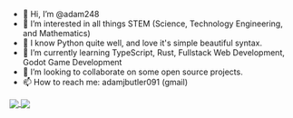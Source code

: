 - 👋 Hi, I’m @adam248
- 👀 I’m interested in all things STEM (Science, Technology Engineering, and Mathematics)
- 🧠 I know Python quite well, and love it's simple beautiful syntax.
- 🌱 I’m currently learning TypeScript, Rust, Fullstack Web Development, Godot Game Development
- 💞️ I’m looking to collaborate on some open source projects.
- 📫 How to reach me: adamjbutler091 (gmail)

<!---
adam248/adam248 is a ✨ special ✨ repository because its `README.md` (this file) appears on your GitHub profile.
You can click the Preview link to take a look at your changes.
--->

<a href="https://github.com/adam248">
  <img align="center" src="https://github-readme-stats.vercel.app/api/top-langs/?username=adam248&count_private=true&show_icons=true&theme=transparent" />
</a>
<a href="https://github.com/adam248">
  <img align="center" src="https://github-readme-stats.vercel.app/api?username=adam248&count_private=true&show_icons=true&theme=transparent" />
</a>
